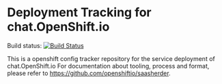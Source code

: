 # Deployment Tracking for chat.OpenShift.io

Build status: [![Build Status](https://ci.centos.org/job/devtools-chat-build-master/badge/icon)](https://ci.centos.org/job/devtools-chat-build-master/)

This is a openshift config tracker repository for the service deployment of chat.OpenShift.io
For documentation about tooling, process and format, please refer to https://github.com/openshiftio/saasherder.
